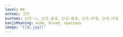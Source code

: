 ```yaml
---
level: N4
onYomi: コウ
kunYomi: ひろ-い、ひろ-まる、ひろ-める、ひろ-がる、ひろ-げる
kanjiMeaning: wide, broad, spacious
image: "[[広.jpg]]"
---
```

